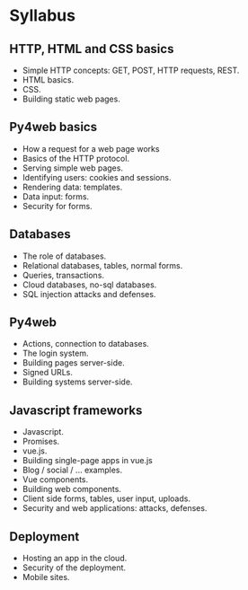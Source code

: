 # Syllabus

## HTTP, HTML and CSS basics
* Simple HTTP concepts: GET, POST, HTTP requests, REST.
* HTML basics. 
* CSS.
* Building static web pages.
## Py4web basics
* How a request for a web page works
* Basics of the HTTP protocol. 
* Serving simple web pages.
* Identifying users: cookies and sessions. 
* Rendering data: templates. 
* Data input: forms.
* Security for forms.
## Databases
* The role of databases.
* Relational databases, tables, normal forms.
* Queries, transactions.
* Cloud databases, no-sql databases.
* SQL injection attacks and defenses.
## Py4web
* Actions, connection to databases.
* The login system.
* Building pages server-side.
* Signed URLs.
* Building systems server-side.  
## Javascript frameworks
* Javascript.
* Promises.
* vue.js.
* Building single-page apps in vue.js
* Blog / social / ... examples. 
* Vue components.
* Building web components.
* Client side forms, tables, user input, uploads.
* Security and web applications: attacks, defenses.
## Deployment
* Hosting an app in the cloud.
* Security of the deployment.
* Mobile sites.


